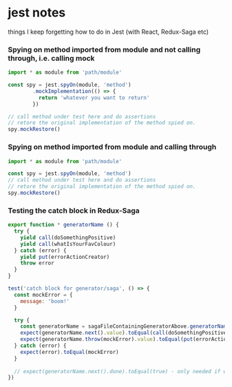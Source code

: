 # jest notes
things I keep forgetting how to do in Jest (with React, Redux-Saga etc)

### Spying on method imported from module and not calling through, i.e. calling mock
```javascript
import * as module from 'path/module'

const spy = jest.spyOn(module, 'method')
        .mockImplementation(() => {
          return 'whatever you want to return'
        })

// call method under test here and do assertions
// retore the original implementation of the method spied on.
spy.mockRestore()
```

### Spying on method imported from module and calling through
```javascript
import * as module from 'path/module'

const spy = jest.spyOn(module, 'method')
// call method under test here and do assertions
// retore the original implementation of the method spied on.
spy.mockRestore()
```

### Testing the catch block in Redux-Saga
```javascript
export function * generatorName () {
  try {
    yield call(doSomethingPositive)
    yield call(whatIsYourFavColour)       
  } catch (error) {
    yield put(errorActionCreator)
    throw error
  }
}

test('catch block for generator/saga', () => {
  const mockError = {
    message: 'boom!'
  }

  try {
    const generatorName = sagaFileContainingGeneratorAbove.generatorName()
    expect(generatorName.next().value).toEqual(call(doSomethingPositive))
    expect(generatorName.throw(mockError).value).toEqual(put(errorActionCreator))
  } catch (error) {
    expect(error).toEqual(mockError)
  }
  
  // expect(generatorName.next().done).toEqual(true) - only needed if we didn't throw error in the generator
})
```
